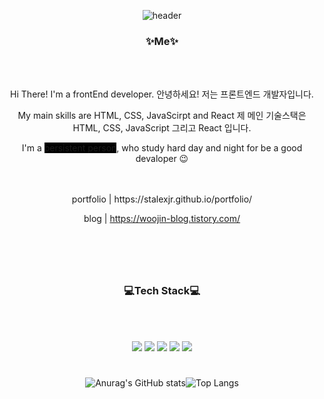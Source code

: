 <div align="center">

![header](https://capsule-render.vercel.app/api?type=waving&color=0080ff&text=%20woojin%20%20&height=200&fontSize=90&fontColor=ffffff)
  
<h3>✨Me✨</h3>
<br>
<br>

Hi There! I'm a frontEnd developer. 안녕하세요! 저는 프론트엔드 개발자입니다.

My main skills are HTML, CSS, JavaScirpt and React 제 메인 기술스택은 HTML, CSS, JavaScript 그리고 React 입니다.

I'm a <span style="background-color:000">persistent person</span>, who study hard day and night for be a good devaloper 😉
<br>
<br>
<br>
<p style="color=blue">
portfolio | https://stalexjr.github.io/portfolio/       
  
blog | https://woojin-blog.tistory.com/
<p/>


#
<br>
<br>
  
<h3>💻Tech Stack💻</h3>
  
<br>
<br>
  
<img src="https://img.shields.io/badge/HTML5-E34F26?style=flat&logo=HTML5&logoColor=fFF"/> <img src="https://img.shields.io/badge/CSS3-1572b6?style=flat&logo=CSS3&logoColor=fFF"/> <img src="https://img.shields.io/badge/JavaScript-1f1f1f?style=flat&logo=JavaScript&logoColor=f7df1e"/> <img src="https://img.shields.io/badge/React-eee?style=flat&logo=React&logoColor=61dafb"/> <img src="https://img.shields.io/badge/Next.js-000?style=flat&logo=Next.js&logoColor=fff"/>
  
#

![Anurag's GitHub stats](https://github-readme-stats.vercel.app/api?username=stalexjr&show_icons=true&theme=react)![Top Langs](https://github-readme-stats.vercel.app/api/top-langs/?username=stalexjr&layout=compact&theme=react)


  
</div>
